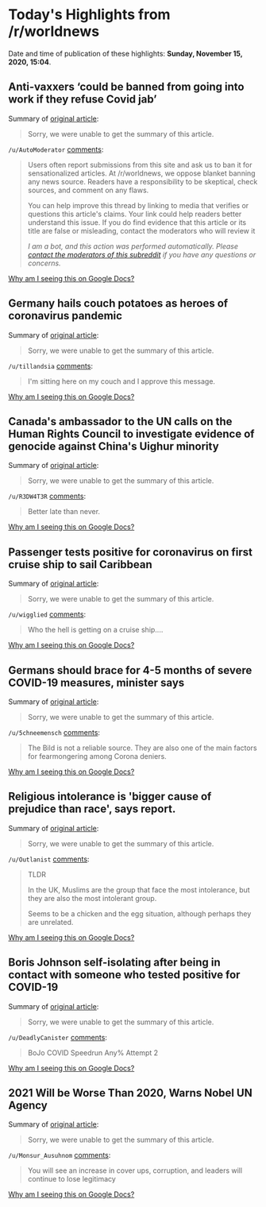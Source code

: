 # Today's Highlights from /r/worldnews

Date and time of publication of these highlights: **Sunday, November 15, 2020, 15:04**.

## Anti-vaxxers ‘could be banned from going into work if they refuse Covid jab’

Summary of [original article](https://metro.co.uk/2020/11/13/covid-vaccine-refusal-could-result-in-ban-from-going-to-work-13587535/):

> Sorry, we were unable to get the summary of this article.

`/u/AutoModerator` [comments](https://www.reddit.com/r/worldnews/comments/juov51/antivaxxers_could_be_banned_from_going_into_work/):

> Users often report submissions from this site and ask us to ban it for sensationalized articles. At /r/worldnews, we oppose blanket banning any news source. Readers have a responsibility to be skeptical, check sources, and comment on any flaws.
> 
> You can help improve this thread by linking to media that verifies or questions this article's claims. Your link could help readers better understand this issue. If you do find evidence that this article or its title are false or misleading, contact the moderators who will review it
> 
> *I am a bot, and this action was performed automatically. Please [contact the moderators of this subreddit](/message/compose/?to=/r/worldnews) if you have any questions or concerns.*

[Why am I seeing this on Google Docs?](https://docs.google.com/document/d/1Dc6We63vOXIZsc0op-Bt4abqkYjXzOigalQqFxmvvbM/edit?usp=sharing)

## Germany hails couch potatoes as heroes of coronavirus pandemic

Summary of [original article](https://www.dw.com/en/germany-hails-couch-potatoes-as-heroes-of-coronavirus-pandemic/a-55604506):

> Sorry, we were unable to get the summary of this article.

`/u/tillandsia` [comments](https://www.reddit.com/r/worldnews/comments/julssn/germany_hails_couch_potatoes_as_heroes_of/):

> I'm sitting here on my couch and I approve this message.

[Why am I seeing this on Google Docs?](https://docs.google.com/document/d/1Dc6We63vOXIZsc0op-Bt4abqkYjXzOigalQqFxmvvbM/edit?usp=sharing)

## Canada's ambassador to the UN calls on the Human Rights Council to investigate evidence of genocide against China's Uighur minority

Summary of [original article](https://www.cbc.ca/news/politics/bob-rae-genocide-investigation-uighur-minority-1.5802920):

> Sorry, we were unable to get the summary of this article.

`/u/R3DW4T3R` [comments](https://www.reddit.com/r/worldnews/comments/jurlmf/canadas_ambassador_to_the_un_calls_on_the_human/):

> Better late than never.

[Why am I seeing this on Google Docs?](https://docs.google.com/document/d/1Dc6We63vOXIZsc0op-Bt4abqkYjXzOigalQqFxmvvbM/edit?usp=sharing)

## Passenger tests positive for coronavirus on first cruise ship to sail Caribbean

Summary of [original article](https://www.nbcnews.com/news/us-news/passenger-tests-positive-coronavirus-first-cruise-ship-sail-caribbean-pandemic-n1247552):

> Sorry, we were unable to get the summary of this article.

`/u/wigglied` [comments](https://www.reddit.com/r/worldnews/comments/jukeg2/passenger_tests_positive_for_coronavirus_on_first/):

> Who the hell is getting on a cruise ship....

[Why am I seeing this on Google Docs?](https://docs.google.com/document/d/1Dc6We63vOXIZsc0op-Bt4abqkYjXzOigalQqFxmvvbM/edit?usp=sharing)

## Germans should brace for 4-5 months of severe COVID-19 measures, minister says

Summary of [original article](https://mobile.reuters.com/article/amp/idUSKBN27V080?__twitter_impression=true):

> Sorry, we were unable to get the summary of this article.

`/u/5chneemensch` [comments](https://www.reddit.com/r/worldnews/comments/jujxv7/germans_should_brace_for_45_months_of_severe/):

> The Bild is not a reliable source. They are also one of the main factors for fearmongering among Corona deniers.

[Why am I seeing this on Google Docs?](https://docs.google.com/document/d/1Dc6We63vOXIZsc0op-Bt4abqkYjXzOigalQqFxmvvbM/edit?usp=sharing)

## Religious intolerance is 'bigger cause of prejudice than race', says report.

Summary of [original article](https://www.theguardian.com/world/2020/nov/15/religious-intolerance-is-bigger-cause-of-prejudice-than-race-says-report):

> Sorry, we were unable to get the summary of this article.

`/u/Outlanist` [comments](https://www.reddit.com/r/worldnews/comments/juirea/religious_intolerance_is_bigger_cause_of/):

> TLDR
> 
> In the UK, Muslims are the group that face the most intolerance, but they are also the most intolerant group.
> 
> Seems to be a chicken and the egg situation, although perhaps they are unrelated.

[Why am I seeing this on Google Docs?](https://docs.google.com/document/d/1Dc6We63vOXIZsc0op-Bt4abqkYjXzOigalQqFxmvvbM/edit?usp=sharing)

## Boris Johnson self-isolating after being in contact with someone who tested positive for COVID-19

Summary of [original article](https://news.sky.com/story/boris-johnson-self-isolating-after-being-in-contact-with-someone-who-tested-positive-for-covid-19-12133559):

> Sorry, we were unable to get the summary of this article.

`/u/DeadlyCanister` [comments](https://www.reddit.com/r/worldnews/comments/jut3lu/boris_johnson_selfisolating_after_being_in/):

> BoJo COVID Speedrun Any% Attempt 2

[Why am I seeing this on Google Docs?](https://docs.google.com/document/d/1Dc6We63vOXIZsc0op-Bt4abqkYjXzOigalQqFxmvvbM/edit?usp=sharing)

## 2021 Will be Worse Than 2020, Warns Nobel UN Agency

Summary of [original article](https://www.india.com/news/world/2021-will-be-worse-than-2020-warns-nobel-un-agency-4211167):

> Sorry, we were unable to get the summary of this article.

`/u/Monsur_Ausuhnom` [comments](https://www.reddit.com/r/worldnews/comments/jul0na/2021_will_be_worse_than_2020_warns_nobel_un_agency/):

> You will see an increase in cover ups, corruption, and leaders will continue to lose legitimacy

[Why am I seeing this on Google Docs?](https://docs.google.com/document/d/1Dc6We63vOXIZsc0op-Bt4abqkYjXzOigalQqFxmvvbM/edit?usp=sharing)

